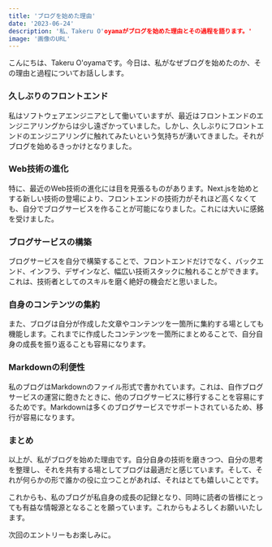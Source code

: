```yaml
---
title: 'ブログを始めた理由'
date: '2023-06-24'
description: '私、Takeru O'oyamaがブログを始めた理由とその過程を語ります。'
image: '画像のURL'
---
```


こんにちは、Takeru O'oyamaです。今日は、私がなぜブログを始めたのか、その理由と過程についてお話しします。

### 久しぶりのフロントエンド

私はソフトウェアエンジニアとして働いていますが、最近はフロントエンドのエンジニアリングからは少し遠ざかっていました。しかし、久しぶりにフロントエンドのエンジニアリングに触れてみたいという気持ちが湧いてきました。それがブログを始めるきっかけとなりました。

### Web技術の進化

特に、最近のWeb技術の進化には目を見張るものがあります。Next.jsを始めとする新しい技術の登場により、フロントエンドの技術力がそれほど高くなくても、自分でブログサービスを作ることが可能になりました。これには大いに感銘を受けました。

### ブログサービスの構築

ブログサービスを自分で構築することで、フロントエンドだけでなく、バックエンド、インフラ、デザインなど、幅広い技術スタックに触れることができます。これは、技術者としてのスキルを磨く絶好の機会だと思いました。

### 自身のコンテンツの集約

また、ブログは自分が作成した文章やコンテンツを一箇所に集約する場としても機能します。これまでに作成したコンテンツを一箇所にまとめることで、自分自身の成長を振り返ることも容易になります。

### Markdownの利便性

私のブログはMarkdownのファイル形式で書かれています。これは、自作ブログサービスの運営に飽きたときに、他のブログサービスに移行することを容易にするためです。Markdownは多くのブログサービスでサポートされているため、移行が容易になります。

### まとめ

以上が、私がブログを始めた理由です。自分自身の技術を磨きつつ、自分の思考を整理し、それを共有する場としてブログは最適だと感じています。そして、それが何らかの形で誰かの役に立つことがあれば、それはとても嬉しいことです。

これからも、私のブログが私自身の成長の記録となり、同時に読者の皆様にとっても有益な情報源となることを願っています。これからもよろしくお願いいたします。

次回のエントリーもお楽しみに。
